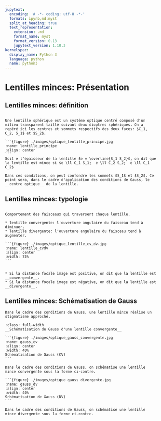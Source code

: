 ```yaml
---
jupytext:
  encoding: '# -*- coding: utf-8 -*-'
  formats: ipynb,md:myst
  split_at_heading: true
  text_representation:
    extension: .md
    format_name: myst
    format_version: 0.13
    jupytext_version: 1.10.3
kernelspec:
  display_name: Python 3
  language: python
  name: python3
---
```


# Lentilles minces: Présentation

## Lentilles minces: définition

````{important} __Lentille sphérique mince__

Une lentille sphérique est un système optique centré composé d'un milieu transparent taillé suivant deux dioptres sphériques. On a repéré ici les centres et sommets respectifs des deux faces: $C_1, C_2, S_1$ et $S_2$.

```{figure} ./images/optique_lentille_principe.jpg
:name: lentille_principe
:align: center
```
Soit e l'épaisseur de la lentille $e = \overline{S_1 S_2}$, on dit que la lentille est mince si $e \ll C_1 S_1;  e \ll C_2 S_2;  e \ll C_1 C_2$

Dans ces conditions, on peut confondre les sommets $S_1$ et $S_2$. Ce point sera, dans le cadre d'application des conditions de Gauss, le __centre optique__ de la lentille.
````

## Lentilles minces: typologie

````{sidebar} Remarque

Comportement des faisceaux qui traversent chaque lentille.

* lentille convergente: l'ouverture angulaire du faisceau tend à diminuer.
* lentille divergente: l'ouverture angulaire du faisceau tend à augmenter.

```{figure} ./images/optique_lentille_cv_dv.jpg
:name: lentille_cvdv
:align: center
:width: 75%
```
````
````{important} __Lentilles divergente et convergente__

* Si la distance focale image est positive, on dit que la lentille est __convergente__.
* Si la distance focale image est négative, on dit que la lentille est __divergente__.
````


## Lentilles minces: Schématisation de Gauss

````{margin} Stigmatisme approché
Dans le cadre des conditions de Gauss, une lentille mince réalise un stigmatisme approché.
````

````{important}
:class: full-width
__Schématisation de Gauss d'une lentille convergente__

```{figure} ./images/optique_gauss_convergente.jpg
:name: gauss_cv
:align: center
:width: 40%
Schématisation de Gauss (CV)
```

Dans le cadre des conditions de Gauss, on schématise une lentille mince convergente sous la forme ci-contre.

```{figure} ./images/optique_gauss_divergente.jpg
:name: gauss_dv
:align: center
:width: 40%
Schématisation de Gauss (DV)
```

Dans le cadre des conditions de Gauss, on schématise une lentille mince divergente sous la forme ci-contre.
````

